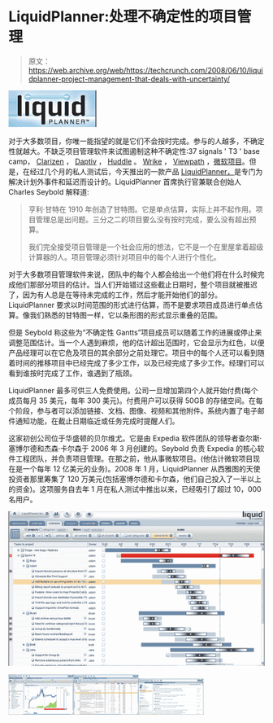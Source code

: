 # LiquidPlanner:处理不确定性的项目管理

> 原文：<https://web.archive.org/web/https://techcrunch.com/2008/06/10/liquidplanner-project-management-that-deals-with-uncertainty/>

[![liquidplanner-logo.png](img/8ee92ad9e34dbcab92b5a32b42815b09.png)](https://web.archive.org/web/20230203091729/http://www.crunchbase.com/company/liquidplanner)

对于大多数项目，你唯一能指望的就是它们不会按时完成。参与的人越多，不确定性就越大。不缺乏项目管理软件来试图遏制这种不确定性:37 signals ' T3 ' base camp， [Clarizen](https://web.archive.org/web/20230203091729/http://www.clarizen.com/) ， [Daptiv](https://web.archive.org/web/20230203091729/http://www.daptiv.com/) ， [Huddle](https://web.archive.org/web/20230203091729/http://www.huddle.net/) 。 [Wrike](https://web.archive.org/web/20230203091729/http://www.wrike.com/) ， [Viewpath](https://web.archive.org/web/20230203091729/http://www.viewpath.com/) ，[微软项目](https://web.archive.org/web/20230203091729/http://office.microsoft.com/en-us/project/default.aspx)。但是，在经过几个月的私人测试后，今天推出的一款产品 [LiquidPlanner，](https://web.archive.org/web/20230203091729/http://www.liquidplanner.com/)是专门为解决计划外事件和延迟而设计的。LiquidPlanner 首席执行官兼联合创始人 Charles Seybold 解释道:

> 亨利·甘特在 1910 年创造了甘特图。它是单点估算，实际上并不起作用。项目管理总是出问题。三分之二的项目要么没有按时完成，要么没有超出预算。
> 
> 我们完全接受项目管理是一个社会应用的想法，它不是一个在里屋拿着超级计算器的人。项目管理必须针对项目中的每个人进行个性化。

对于大多数项目管理软件来说，团队中的每个人都会给出一个他们将在什么时候完成他们那部分项目的估计。当人们开始错过这些截止日期时，整个项目就被推迟了，因为有人总是在等待未完成的工作，然后才能开始他们的部分。LiquidPlanner 要求以时间范围的形式进行估算，而不是要求项目成员进行单点估算。像我们熟悉的甘特图一样，它以条形图的形式显示重叠的范围。

但是 Seybold 称这些为“不确定性 Gantts”项目成员可以随着工作的进展或停止来调整范围估计。当一个人遇到麻烦，他的估计超出范围时，它会显示为红色，以便产品经理可以在它危及项目的其余部分之前处理它。项目中的每个人还可以看到随着时间的推移项目中已经完成了多少工作，以及已经完成了多少工作。经理们可以看到谁按时完成了工作，谁遇到了瓶颈。

LiquidPlanner 最多可供三人免费使用。公司一旦增加第四个人就开始付费(每个成员每月 35 美元，每年 300 美元)。付费用户可以获得 50GB 的存储空间。在每个阶段，参与者可以添加链接、文档、图像、视频和其他附件。系统内置了电子邮件通知功能，在截止日期临近或任务完成时提醒人们。

这家初创公司位于华盛顿的贝尔维尤。它是由 Expedia 软件团队的领导者查尔斯·塞博尔德和杰森·卡尔森于 2006 年 3 月创建的。Seybold 负责 Expedia 的核心软件工程团队，并负责项目管理。在那之前，他从事微软项目。(他估计微软项目现在是一个每年 12 亿美元的业务)。2008 年 1 月，LiquidPlanner 从西雅图的天使投资者那里筹集了 120 万美元(包括塞博尔德和卡尔森，他们自己投入了一半以上的资金)。这项服务自去年 1 月在私人测试中推出以来，已经吸引了超过 10，000 名用户。

![liquidplanner-screen.png](img/adc972d84ed56fb899b19be737f517ae.png)

[![project_analysis.png](img/47cfc012f496afc85283f3c3cf38e217.png)](https://web.archive.org/web/20230203091729/https://techcrunch.com/wp-content/uploads/2008/06/project_analysis.png "project_analysis.png")[![task_management.png](img/701cc32fee9dc874123f0d37262eb444.png)](https://web.archive.org/web/20230203091729/https://techcrunch.com/wp-content/uploads/2008/06/task_management.png "task_management.png")[![personalized_dashboards.png](img/a7e0a3d36a3b5b9e12118c78f20f24d8.png)](https://web.archive.org/web/20230203091729/https://techcrunch.com/wp-content/uploads/2008/06/personalized_dashboards.png "personalized_dashboards.png")